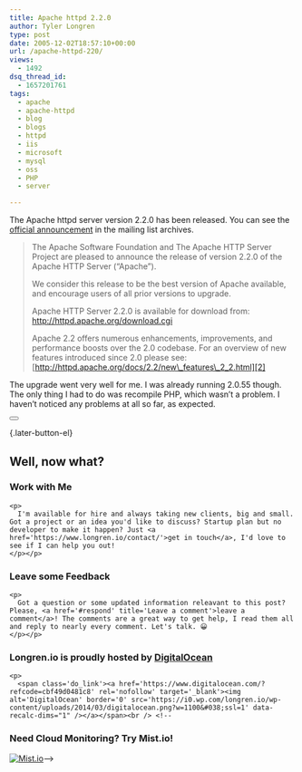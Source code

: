 ```yaml
---
title: Apache httpd 2.2.0
author: Tyler Longren
type: post
date: 2005-12-02T18:57:10+00:00
url: /apache-httpd-220/
views:
  - 1492
dsq_thread_id:
  - 1657201761
tags:
  - apache
  - apache-httpd
  - blog
  - blogs
  - httpd
  - iis
  - microsoft
  - mysql
  - oss
  - PHP
  - server

---
```

The Apache httpd server version 2.2.0 has been released. You can see the [official announcement][1] in the mailing list archives.

> The Apache Software Foundation and The Apache HTTP Server Project are pleased to announce the release of version 2.2.0 of the Apache HTTP Server (&#8220;Apache&#8221;).
> 
> We consider this release to be the best version of Apache available, and encourage users of all prior versions to upgrade.
> 
> Apache HTTP Server 2.2.0 is available for download from:  
> <http://httpd.apache.org/download.cgi>
> 
> Apache 2.2 offers numerous enhancements, improvements, and performance boosts over the 2.0 codebase. For an overview of new features introduced since 2.0 please see:  
> [http://httpd.apache.org/docs/2.2/new\_features\_2_2.html][2] 

<!--adsense-->

  
The upgrade went very well for me. I was already running 2.0.55 though. The only thing I had to do was recompile PHP, which wasn&#8217;t a problem. I haven&#8217;t noticed any problems at all so far, as expected. 

<div class="wpulike wpulike-default " >
  <div class="wp_ulike_general_class wp_ulike_is_not_liked">
    <button type="button"
					aria-label="Like Button"
					data-ulike-id="2108"
					data-ulike-nonce="a46fde4d4b"
					data-ulike-type="likeThis"
					data-ulike-template="wpulike-default"
					data-ulike-display-likers="0"
					data-ulike-disable-pophover="0"
					class="wp_ulike_btn wp_ulike_put_image wp_likethis_2108"></button><span class="count-box"></span>
  </div>
</div>

[][3]{.later-button-el}

<div class='what-next'>
  <h2>
    Well, now what?
  </h2>
  
  <div class='hire'>
    <h3>
      Work with Me
    </h3>
    
    <p>
      I'm available for hire and always taking new clients, big and small. Got a project or an idea you'd like to discuss? Startup plan but no developer to make it happen? Just <a href='https://www.longren.io/contact/'>get in touch</a>, I'd love to see if I can help you out!
    </p></p>
  </div>
  
  <div class='hire'>
    <h3>
      Leave some Feedback
    </h3>
    
    <p>
      Got a question or some updated information releavant to this post? Please, <a href='#respond' title='Leave a comment'>leave a comment</a>! The comments are a great way to get help, I read them all and reply to nearly every comment. Let's talk. 😀
    </p></p>
  </div>
  
  <div class='now-what-bottom-ad'>
    <h3>
      Longren.io is proudly hosted by <a href='https://www.digitalocean.com/?refcode=cbf49d0481c8'>DigitalOcean</a>
    </h3>
    
    <p>
      <span class='do_link'><a href='https://www.digitalocean.com/?refcode=cbf49d0481c8' rel='nofollow' target='_blank'><img alt='DigitalOcean' border='0' src='https://i0.wp.com/longren.io/wp-content/uploads/2014/03/digitalocean.png?w=1100&#038;ssl=1' data-recalc-dims="1" /></a></span><br /> <!--

<h3>Need Cloud Monitoring? Try Mist.io!</h3>

<span class='do_link'><a href='http://mist.io/?ref=tyler' rel='nofollow' target='_blank'><img alt='Mist.io' border='0' src='https://i0.wp.com/longren.io/wp-content/uploads/2014/04/mistio.jpg?w=1100&#038;ssl=1' data-recalc-dims="1"></a></span>--></div> </div>

 [1]: http://mail-archives.apache.org/mod_mbox/httpd-announce/200512.mbox/%3c438F7076.6090801@apache.org%3e
 [2]: http://httpd.apache.org/docs/2.2/new_features_2_2.html
 [3]: #